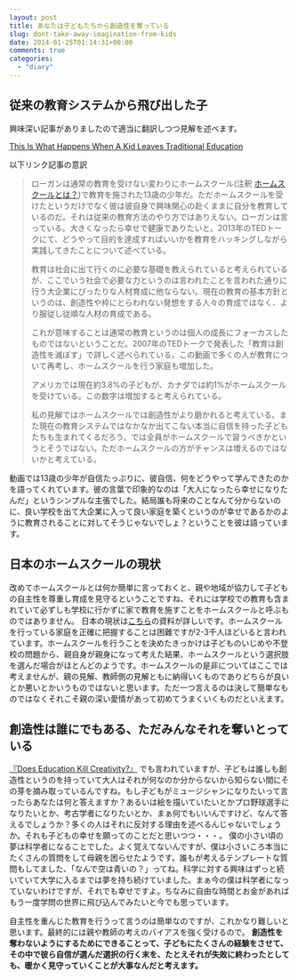 ```yaml
---
layout: post
title: あなたは子どもたちから創造性を奪っている
slug: dont-take-away-imagination-from-kids
date: 2014-01-25T01:14:31+00:00
comments: true
categories:
  - "diary"
---
```


## 従来の教育システムから飛び出した子
興味深い記事がありましたので適当に翻訳しつつ見解を述べます。

<a href="http://www.collective-evolution.com/2014/01/07/this-is-what-happens-when-a-kid-leaves-traditional-education/" title="This Is What Happens When A Kid Leaves Traditional Education" target="_blank">This Is What Happens When A Kid Leaves Traditional Education</a>

以下リンク記事の意訳
<blockquote>
  <p>ローガンは通常の教育を受けない変わりにホームスクール(注釈 <a href="http://ja.wikipedia.org/wiki/%E3%83%9B%E3%83%BC%E3%83%A0%E3%82%B9%E3%82%AF%E3%83%BC%E3%83%AA%E3%83%B3%E3%82%B0" title="ホームスクールとは" target="_blank">ホームスクールとは？</a>)で教育を施された13歳の少年だ。ただホームスクールを受けたというだけでなく彼は彼自身で興味関心の赴くままに自分を教育しているのだ。それは従来の教育方法のやり方ではありえない。ローガンは言っている。大きくなったら幸せで健康でありたいと。2013年のTEDトークにて、どうやって目的を達成すればいいかを教育をハッキングしながら実践してきたことについて述べている。</p>
  <p>教育は社会に出て行くのに必要な基礎を教えられていると考えられているが、ここでいう社会で必要な力というのは言われたことを言われた通りに行う大企業にぴったりな人材育成に他ならない。現在の教育の基本方針というのは、創造性や枠にとらわれない発想をする人々の育成ではなく、より服従し従順な人材の育成である。</p>
  <p>これが意味することは通常の教育というのは個人の成長にフォーカスしたものではないということだ。2007年のTEDトークで発表した「教育は創造性を滅ぼす」で詳しく述べられている。この動画で多くの人が教育について再考し、ホームスクールを行う家庭も増加した。</p>
  <p>アメリカでは現在約3.8%の子どもが、カナダでは約1%がホームスクールを受けている。この数字は増加すると考えられている。</p>
  <p>私の見解ではホームスクールでは創造性がより磨かれると考えている。また現在の教育システムではなかなか出てこない本当に自信を持った子どもたちも生まれてくるだろう。では全員がホームスクールで習うべきかというとそうではない。ただホームスクールの方がチャンスは増えるのではないかと考えている。<p>
</blockquote>

動画では13歳の少年が自信たっぷりに、彼自信、何をどうやって学んできたのかを語ってくれています。彼の言葉で印象的なのは「大人になったら幸せになりたんだ」というシンプルな主張でした。結局誰も将来のことなんて分からないのに、良い学校を出て大企業に入って良い家庭を築くというのが幸せであるかのように教育されることに対してそうじゃないでしょ？ということを彼は語っています。

## 日本のホームスクールの現状
改めてホームスクールとは何か簡単に言っておくと、親や地域が協力して子どもの自主性を尊重し育成を見守るということですね、それには学校での教育も含まれていて必ずしも学校に行かずに家で教育を施すことをホームスクールと呼ぶものではありません。
日本の現状は<a href="http://www3.kumagaku.ac.jp/srs/pfd2/6-1-2/6-1-55.pdf" title="日本におけるホームスクールの可能性と課題" target="_blank">こちら</a>の資料が詳しいです。ホームスクールを行っている家庭を正確に把握することは困難ですが2-3千人ほどいると言われています。ホームスクールを行うことを決めたきっかけは子どものいじめや不登校の問題から、親自身が親身になって考えた結果、ホームスクールという選択肢を選んだ場合がほとんどのようです。ホームスクールの是非についてはここでは考えませんが、親の見解、教師側の見解ともに納得いくものでありどちらが良いとか悪いとかいうものではないと思います。ただ一つ言えるのは決して簡単なものではなくそれこそ親の深い愛情があって初めてうまくいくものだといえます。

## 創造性は誰にでもある、ただみんなそれを奪いとっている
<a href="http://www.youtube.com/watch?v=iG9CE55wbtY#t=878" title="Does Education Kill Creativity?" target="_blank">『Does Education Kill Creativity?』</a> でも言われていますが、子どもは誰しも創造性というのを持っていて大人はそれが何なのか分からないから知らない間にその芽を摘み取っているんですね。もし子どもがミュージシャンになりたいって言ったらあなたは何と答えますか？あるいは絵を描いていたいとかプロ野球選手になりたいとか、考古学者になりたいとか、まぁ何でもいいんですけど、なんて答えるでしょうか？多くの人はそれに反対する理由を述べるんじゃないでしょうか。それも子どもの幸せを願ってのことだと思いつつ・・・。
僕の小さい頃の夢は科学者になることでした。よく覚えてないんですが、僕は小さいころ本当にたくさんの質問をして母親を困らせたようです。誰もが考えるテンプレートな質問もしてました、「なんで空は青いの？」ってね。科学に対する興味はずっと続いていて大学に入るまでは夢を持ち続けていました。まぁ今の僕は科学者になっていないわけですが、それでも幸せですよ。ちなみに自由な時間とお金があればもう一度学問の世界に飛び込んでみたいと今でも思っています。

自主性を重んじた教育を行うって言うのは簡単なのですが、これかなり難しいと思います。最終的には親や教師の考えのバイアスを強く受けるので。
<strong>創造性を奪わないようにするためにできることって、子どもにたくさんの経験をさせて、その中で彼ら自信が選んだ選択の行く末を、たとえそれが失敗に終わったとしても、暖かく見守っていくことが大事なんだと考えます。</strong>
